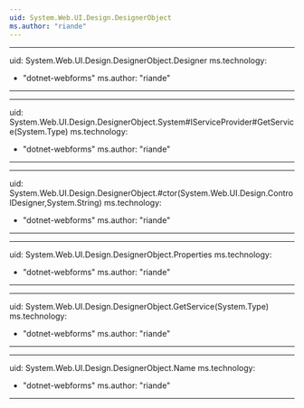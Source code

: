 ```yaml
---
uid: System.Web.UI.Design.DesignerObject
ms.author: "riande"
---
```


---
uid: System.Web.UI.Design.DesignerObject.Designer
ms.technology: 
  - "dotnet-webforms"
ms.author: "riande"
---

---
uid: System.Web.UI.Design.DesignerObject.System#IServiceProvider#GetService(System.Type)
ms.technology: 
  - "dotnet-webforms"
ms.author: "riande"
---

---
uid: System.Web.UI.Design.DesignerObject.#ctor(System.Web.UI.Design.ControlDesigner,System.String)
ms.technology: 
  - "dotnet-webforms"
ms.author: "riande"
---

---
uid: System.Web.UI.Design.DesignerObject.Properties
ms.technology: 
  - "dotnet-webforms"
ms.author: "riande"
---

---
uid: System.Web.UI.Design.DesignerObject.GetService(System.Type)
ms.technology: 
  - "dotnet-webforms"
ms.author: "riande"
---

---
uid: System.Web.UI.Design.DesignerObject.Name
ms.technology: 
  - "dotnet-webforms"
ms.author: "riande"
---
